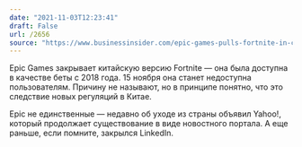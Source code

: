 ```yaml
---
date: "2021-11-03T12:23:41"
draft: False
url: /2656
source: "https://www.businessinsider.com/epic-games-pulls-fortnite-in-china-amid-gaming-crackdown-2021-11"
---
```


Epic Games закрывает китайскую версию Fortnite — она была доступна в качестве беты с 2018 года. 15 ноября она станет недоступна пользователям. Причину не называют, но в принципе понятно, что это следствие новых регуляций в Китае.

Epic не единственные — недавно об уходе из страны объявил Yahoo!, который продолжает существование в виде новостного портала. А еще раньше, если помните, закрылся LinkedIn.
